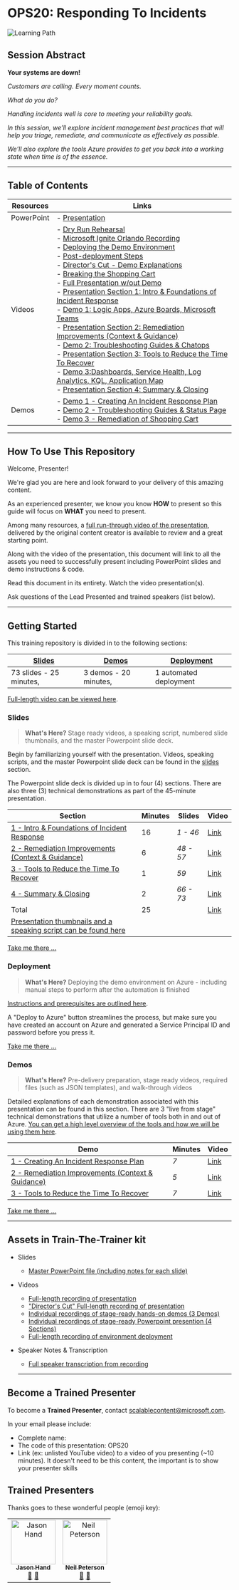 # OPS20: Responding To Incidents

![Learning Path](https://img.shields.io/badge/Learning%20Path-OPS-fe5e00?logo=microsoft)

## Session Abstract

**Your systems are down!**

*Customers are calling. Every moment counts.*

*What do you do?*

*Handling incidents well is core to meeting your reliability goals.*

*In this session, we’ll explore incident management best practices that will help you triage, remediate, and communicate as effectively as possible.*

*We’ll also explore the tools Azure provides to get you back into a working state when time is of the essence.*

---

## Table of Contents

| Resources          | Links  |
|-------------------|----------------------------------|
| PowerPoint        | - [Presentation](presentations.md)  |
| Videos            | - [Dry Run Rehearsal](https://globaleventcdn.blob.core.windows.net/assets/ops/ops20/video/OPS20_Final_Full.mp4) <br/>- [Microsoft Ignite Orlando Recording](https://myignite.techcommunity.microsoft.com/sessions/82997) <br/>- [Deploying the Demo Environment](https://globaleventcdn.blob.core.windows.net/assets/ops/ops20/video/00_Deployment.mp4) <br/>- [Post-deployment Steps](https://globaleventcdn.blob.core.windows.net/assets/ops/ops20/video/post_deployment.mp4) <br/>- [Director's Cut - Demo Explanations](https://globaleventcdn.blob.core.windows.net/assets/ops/ops20/video/TTT_DirectorsCut.mp4) <br/>- [Breaking the Shopping Cart](https://globaleventcdn.blob.core.windows.net/assets/ops/ops20/video/Break_TT_Cart.mp4) <br/>- [Full Presentation w/out Demo](https://globaleventcdn.blob.core.windows.net/assets/ops/ops20/video/01_Presentation_No_Demo.mp4) <br/>- [Presentation Section 1: Intro & Foundations of Incident Response](https://globaleventcdn.blob.core.windows.net/assets/ops/ops20/video/02_Presentation_Section_One.mp4) <br/>- [Demo 1: Logic Apps, Azure Boards, Microsoft Teams](https://globaleventcdn.blob.core.windows.net/assets/ops/ops20/video/demo_1_full.mp4) <br/>- [Presentation Section 2: Remediation Improvements (Context & Guidance)](https://globaleventcdn.blob.core.windows.net/assets/ops/ops20/video/03_Presentation_Section_Two.mp4) <br/>- [Demo 2: Troubleshooting Guides & Chatops](https://globaleventcdn.blob.core.windows.net/assets/ops/ops20/video/demo_2_full.mp4) <br/>- [Presentation Section 3: Tools to Reduce the Time To Recover](https://globaleventcdn.blob.core.windows.net/assets/ops/ops20/video/04_Presentation_Section_Three.mp4) <br/>- [Demo 3:Dashboards, Service Health, Log Analytics, KQL, Application Map](https://globaleventcdn.blob.core.windows.net/assets/ops/ops20/video/demo_3_full.mp4) <br/>- [Presentation Section 4: Summary & Closing](https://globaleventcdn.blob.core.windows.net/assets/ops/ops20/video/05_Presentation_Section_Four.mp4) |
| Demos             | - [Demo 1 - Creating An Incident Response Plan](https://github.com/microsoft/ignite-learning-paths-training-ops/blob/master/ops20/demos/01/README.md) <br/>- [Demo 2 - Troubleshooting Guides & Status Page](demos/README.md#demo-2---plan-b-paas---webapp) <br/>- [Demo 3 - Remediation of Shopping Cart](demos/README.md#demo-3---securing-the-app-with-azure-key-vault)

---

## How To Use This Repository

Welcome, Presenter!

We're glad you are here and look forward to your delivery of this amazing content.

As an experienced presenter, we know you know **HOW** to present so this guide will focus on **WHAT** you need to present.

Among many resources, a [full run-through video of the presentation](https://globaleventcdn.blob.core.windows.net/assets/ops/ops20/video/OPS20_Final_Full.mp4), delivered by the original content creator is available to review and a great starting point.

Along with the video of the presentation, this document will link to all the assets you need to successfully present including PowerPoint slides and demo instructions & code.

Read this document in its entirety.
Watch the video presentation(s).

Ask questions of the Lead Presented and trained speakers (list below).

---

## Getting Started

This training repository is divided in to the following sections:

| [Slides](slides/README.md) | [Demos](/ops20/demos/README.md) | [Deployment](/ops20/deployment/README.md) |
|--------|-------|------------|
| 73 slides - 25 minutes, | 3 demos - 20 minutes, | 1 automated deployment

 [Full-length video can be viewed here](https://globaleventcdn.blob.core.windows.net/assets/ops/ops20/video/OPS20_Final_Full.mp4).

### **Slides**

>**What's Here?** Stage ready videos, a speaking script, numbered slide thumbnails, and the master Powerpoint slide deck.

Begin by familiarizing yourself with the presentation. Videos, speaking scripts, and the master Powerpoint slide deck can be found in the [slides](slides/README.md) section.

The Powerpoint slide deck is divided up in to four (4) sections. There are also three (3) technical demonstrations as part of the 45-minute presentation.

| Section  | Minutes | Slides | Video |
|----------|----------|-------|-----|
|[1 - Intro & Foundations of Incident Response](slides/section/01/README.md)|16 | *1 - 46* | [Link](https://globaleventcdn.blob.core.windows.net/assets/ops/ops20/video/02_Presentation_Section_One.mp4)
|[2 - Remediation Improvements (Context & Guidance)](slides/section/02/README.md)|6 | *48 - 57* |[Link](https://globaleventcdn.blob.core.windows.net/assets/ops/ops20/video/02_Presentation_Section_Two.mp4)
|[3 - Tools to Reduce the Time To Recover](slides/section/03/README.md)|1 | *59* |[Link](https://globaleventcdn.blob.core.windows.net/assets/ops/ops20/video/02_Presentation_Section_Three.mp4)
|[4 - Summary & Closing](slides/section/04/README.md)|2 | *66 - 73* |[Link](https://globaleventcdn.blob.core.windows.net/assets/ops/ops20/video/02_Presentation_Section_Four.mp4)
|Total       |25 | |[Link](https://globaleventcdn.blob.core.windows.net/assets/ops/ops20/video/OPS20_Final_Full.mp4)
|[Presentation thumbnails and a speaking script can be found here](slides/script/OPS20_Speaking_Script.md)|  |  |

[Take me there ...](slides/README.md)

### **Deployment**

>**What's Here?** Deploying the demo environment on Azure - including manual steps to perform after the automation is finished

[Instructions and prerequisites are outlined here](deployment/README.md).

A "Deploy to Azure" button streamlines the process, but make sure you have created an account on Azure and generated a Service Principal ID and password before you press it.

[Take me there ...](deployment/README.md)

### **Demos**

>**What's Here?** Pre-delivery preparation, stage ready videos, required files (such as JSON templates), and walk-through videos

Detailed explanations of each demonstration associated with this presentation can be found in this section. There are 3 "live from stage" technical demonstrations that utilize a number of tools both in and out of Azure. [You can get a high level overview of the tools and how we will be using them here](tools/README.md).

| Demo  | Minutes | Video |
|----------|----------|-------|
|[1 - Creating An Incident Response Plan](demos/01/README.md)| *7*   |[Link](https://globaleventcdn.blob.core.windows.net/assets/ops/ops20/video/demo_1_full.mp4)
|[2 - Remediation Improvements (Context & Guidance)](demos/02/README.md)| *5* |[Link](https://globaleventcdn.blob.core.windows.net/assets/ops/ops20/video/demo_2_full.mp4)
|[3 - Tools to Reduce the Time To Recover](demos/03/README.md)| *7*   |[Link](https://globaleventcdn.blob.core.windows.net/assets/ops/ops20/video/demo_3_full.mp4)

[Take me there ...](demos/README.md)

---

## Assets in Train-The-Trainer kit

- Slides
  - [Master PowerPoint file (including notes for each slide)](presentations.md)
- Videos
  - [Full-length recording of presentation](https://globaleventcdn.blob.core.windows.net/assets/ops/ops20/video/OPS20_Final_Full.mp4)
  - ["Director's Cut" Full-length recording of presentation](https://globaleventcdn.blob.core.windows.net/assets/ops/ops20/video/TTT_DirectorsCut.mp4)
  - [Individual recordings of stage-ready hands-on demos (3 Demos)](demos/README.md)
  - [Individual recordings of stage-ready Powerpoint presention (4 Sections)](slides/README.md)
  - [Full-length recording of environment deployment](https://globaleventcdn.blob.core.windows.net/assets/ops/ops20/video/OPS20_Final_Full.mp4)
- Speaker Notes & Transcription
  - [Full speaker transcription from recording](slides/script/OPS20_Speaking_Script.md)
  
  ---

## Become a Trained Presenter

To become a **Trained Presenter**, contact scalablecontent@microsoft.com.

In your email please include:

- Complete name:
- The code of this presentation: OPS20
- Link (ex: unlisted YouTube video) to a video of you presenting (~10 minutes).
It doesn't need to be this content, the important is to show your presenter skills

## Trained Presenters

Thanks goes to these wonderful people (emoji key):

<!-- ALL-CONTRIBUTORS-LIST:START - Do not remove or modify this section --> <!-- prettier-ignore --> <table> <tr> <td align="center"><a href="http://cloud5mins.com/"> <img src="https://avatars0.githubusercontent.com/u/1173344?s=460&v=4" width="100px;" alt="Jason Hand"/><br /> <sub><b>Jason Hand</b></sub></a><br /> <a href="https://github.com/neilpeterson/ignite-tour-fy20/commits?author=jahand" title="talk">📢</a> <a href="https://github.com/neilpeterson/ignite-tour-fy20/commits?author=jahand" title="Documentation">📖</a> </td> <td align="center"><a href="https://blogs.technet.microsoft.com/neilp/"> <img src="https://avatars3.githubusercontent.com/u/7844635?s=460&v=4" width="100px;" alt="Neil Peterson"/><br /> <sub><b>Neil Peterson</b></sub></a><br /> <a href="https://github.com/neilpeterson/ignite-tour-fy20/commits?author=neilpeterson" title="talk">🎨</a> <a href="https://github.com/neilpeterson/ignite-tour-fy20/commits?author=neilpeterson" title="design">📖</a> </td> </tr></table> <!-- ALL-CONTRIBUTORS-LIST:END -->
